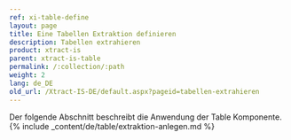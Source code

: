 ```yaml
---
ref: xi-table-define
layout: page
title: Eine Tabellen Extraktion definieren
description: Tabellen extrahieren
product: xtract-is
parent: xtract-is-table
permalink: /:collection/:path
weight: 2
lang: de_DE
old_url: /Xtract-IS-DE/default.aspx?pageid=tabellen-extrahieren
---
```

Der folgende Abschnitt beschreibt die Anwendung der Table Komponente. 
{% include _content/de/table/extraktion-anlegen.md  %}

